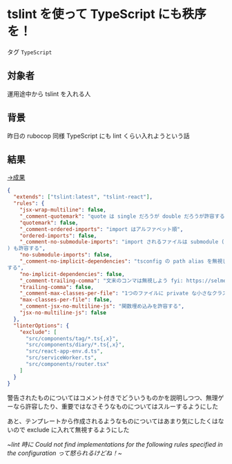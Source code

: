 # tslint を使って TypeScript にも秩序を！

タグ `TypeScript`

## 対象者

運用途中から tslint を入れる人

## 背景

昨日の rubocop 同様 TypeScript にも lint くらい入れようという話

## 結果

[→成果](https://github.com/shimomuh/shimomuh.github.io/commit/4aaf58453bc79eea53ca971eb4a07b5e240fd468)

```json
{
  "extends": ["tslint:latest", "tslint-react"],
  "rules": {
    "jsx-wrap-multiline": false,
    "_comment-quotemark": "quote は single だろうが double だろうが許容する",
    "quotemark": false,
    "_comment-ordered-imports": "import はアルファベット順",
    "ordered-imports": false,
    "_comment-no-submodule-imports": "import されるファイルは submodule (/ を使うもの
) も許容する",
    "no-submodule-imports": false,
    "_comment-no-implicit-dependencies": "tsconfig の path alias を無視したいので許容
する",
    "no-implicit-dependencies": false,
    "_comment-trailing-comma": "文末のコンマは無視しよう fyi: https://selmertsx.hatenablog.com/entry/2018/02/06/201945",
    "trailing-comma": false,
    "_comment-max-classes-per-file": "1つのファイルに private な小さなクラスの宣言を>許容する",
    "max-classes-per-file": false,
    "_comment-jsx-no-multiline-js": "関数埋め込みを許容する",
    "jsx-no-multiline-js": false
  },
  "linterOptions": {
    "exclude": [
      "src/components/tag/*.ts{,x}",
      "src/components/diary/*.ts{,x}",
      "src/react-app-env.d.ts",
      "src/serviceWorker.ts",
      "src/components/router.tsx"
    ]
  }
}
```

警告されたものについてはコメント付きでどういうものかを説明しつつ、無理ゲーなら許容したり、重要ではなさそうなものについてはスルーするようにした

あと、テンプレートから作成されるようなものについてはあまり気にしたくはないので exclude に入れて無視するようにした

_~lint 時に Could not find implementations for the following rules specified in the configuration って怒られるけどね！~_
